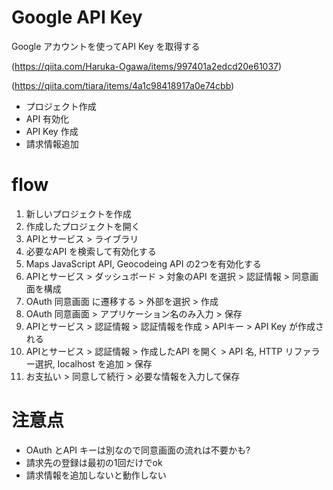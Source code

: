 # Google API Key

Google アカウントを使ってAPI Key を取得する

(https://qiita.com/Haruka-Ogawa/items/997401a2edcd20e61037)

(https://qiita.com/tiara/items/4a1c98418917a0e74cbb)

* プロジェクト作成
* API 有効化
* API Key 作成
* 請求情報追加

# flow

1. 新しいプロジェクトを作成
2. 作成したプロジェクトを開く
3. APIとサービス > ライブラリ
4. 必要なAPI を検索して有効化する
5. Maps JavaScript API, Geocodeing API の2つを有効化する
6. APIとサービス > ダッシュボード > 対象のAPI を選択 > 認証情報 > 同意画面を構成
7. OAuth 同意画面 に遷移する > 外部を選択 > 作成
8. OAuth 同意画面 > アプリケーション名のみ入力 > 保存
9. APIとサービス > 認証情報 > 認証情報を作成 > APIキー > API Key が作成される
10. APIとサービス > 認証情報 > 作成したAPI を開く > API 名, HTTP リファラー選択, localhost を追加 > 保存
11. お支払い > 同意して続行 > 必要な情報を入力して保存

# 注意点

* OAuth とAPI キーは別なので同意画面の流れは不要かも?
* 請求先の登録は最初の1回だけでok
* 請求情報を追加しないと動作しない
